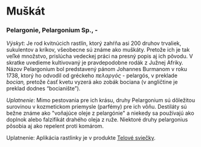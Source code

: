 Muškát
======

### Pelargonie, Pelargonium Sp., -

*Výskyt*: Je rod kvitnúcich rastlín, ktorý zahŕňa asi 200 druhov trvaliek,
sukulentov a kríkov, všeobecne sú známe ako muškáty. Pretože ich je tak veľké
množstvo, prislúcha vedeckej práci na presný popis aj ich pôvodu. V skratke
uvedieme kultivovaný je pravdepodobne rodák z Južnej Afriky. Názov Pelargonium
bol predstavený pánom Johannes Burmanom v roku 1738, ktorý ho odvodil od
gréckeho *πελαργός -* pelargós, v preklade *bocian,* pretože časť kvetu vyzerá
ako zobák bociana (v angličtine je preklad dodnes “bocianište”).

*Uplatnenie*: Mimo pestovania pre ich krásu, druhy Pelargonium sú dôležitou
surovinou v kozmetickom priemysle (parfémy) pre ich vôňu. Destiláty sú bežne
známe ako "voňajúce oleje z pelargónie" a niekedy sa používajú ako doplnok alebo
falzifikát drahého oleja z ruže. Niektoré druhy pelargonius pôsobia aj ako
repelent proti komárom.

Uplatnenie: Aplikácia rastlinky je v produkte [Telové
sviečky](../sviecky/telove-sviecky).

